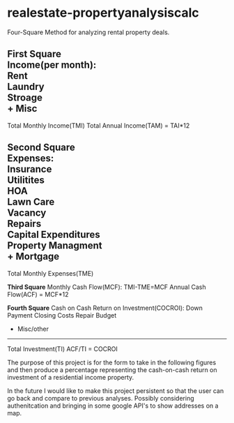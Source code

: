 # realestate-propertyanalysiscalc
Four-Square Method for analyzing rental property deals.

**First Square**                
 Income(per month):             
      Rent                           
      Laundry                   
      Stroage                   
    + Misc
  -------------
Total Monthly Income(TMI)
Total Annual Income(TAM) = TAI*12
      
**Second Square**                
    Expenses:               
      Insurance                        
      Utilitites                       
      HOA                              
      Lawn Care                      
      Vacancy                          
      Repairs                       
      Capital Expenditures          
      Property Managment             
    + Mortgage
  -------------
Total Monthly Expenses(TME)

**Third Square**
Monthly Cash Flow(MCF):
TMI-TME=MCF
Annual Cash Flow(ACF) = MCF*12

**Fourth Square**
Cash on Cash Return on Investment(COCROI):
     Down Payment
     Closing Costs
     Repair Budget
   + Misc/other
---------------------------
Total Investment(TI)
ACF/TI = COCROI


The purpose of this project is for the form to take in the following figures and then produce a percentage representing the cash-on-cash return on investment of a residential income property. 

In the future I would like to make this project persistent so that the user can go back and compare to previous analyses. Possibly considering authenitcation and bringing in some google API's to show addresses on a map.

